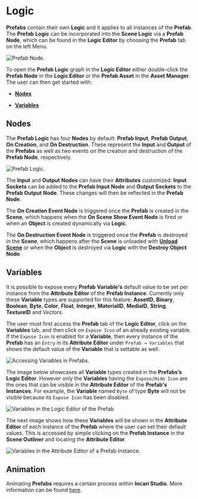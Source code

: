 # Logic

**Prefabs** contain their own **Logic** and it applies to all instances of the **Prefab**. The **Prefab** **Logic** can be incorporated into the **Scene Logic** via a **Prefab Node**, which can be found in the **Logic Editor** by choosing the **Prefab** tab on the left Menu.

![Prefab Node.](../../.gitbook/assets/logicinprefabimage120232.png)

To open the **Prefab Logic** graph in the **Logic Editor** either double-click the **Prefab Node** in the **Logic Editor** or the **Prefab Asset** in the **Asset Manager**. The user can then get started with:

* [**Nodes**](logic-prefabs.md#nodes)

* [**Variables**](logic-prefabs.md#variables)

## Nodes 

The **Prefab Logic** has four **Nodes** by default: **Prefab Input**, **Prefab Output**, **On Creation**, and **On Destruction**. These represent the **Input** and **Output** of the **Prefabs** as well as two events on the creation and destruction of the **Prefab Node**, respectively.

![Prefab Logic.](../../.gitbook/assets/image-20231218-151201.png)


The **Input** and **Output** **Nodes** can have their **Attributes** customized: **Input Sockets** can be added to the **Prefab Input** **Node** and **Output Sockets** to the **Prefab Output** **Node**. These changes will then be reflected in the **Prefab Node**.

The **On Creation Event Node** is triggered once the **Prefab** is created in the **Scene**, which happens when the **On Scene Show Event Node** is fired or when an **Object** is created dynamically via **Logic**.

The **On Destruction Event Node** is triggered once the **Prefab** is destroyed in the **Scene**, which happens after the **Scene** is unloaded with [**Unload Scene**](../../toolbox/incari/screen/unloadscene.md) or when the **Object** is destroyed via **Logic** with the **Destroy** **Object** **Node**.

## Variables

It is possible to expose every **Prefab** **Variable's** default value to be set per instance from the **Attribute Editor** of the **Prefab Instance**. Currently only these **Variable** types are supported for this feature: **AssetID**, **Binary**, **Boolean**, **Byte**, **Color**, **Float**, **Integer**, **MaterialID**, **MediaID**, **String**, **TextureID** and *Vectors*. 

The user must first access the **Prefab** tab of the **Logic** **Editor**, click on the **Variables** tab, and then click on `Expose Icon` of an already existing variable. If the `Expose Icon` is enabled for a **Variable**, then every instance of the **Prefab** has an `Entry` in its **Attribute Editor** under `Prefab → Variables` that shows the default value of the **Variable** that is settable as well. 

![Accessing Variables in Prefabs.](../../.gitbook/assets/prefabvariablegifexample.gif)

The image below showcases all **Variable** types created in the **Prefabs’s Logic Editor**. However only the **Variables** having the `Expose/Hide Icon` are the ones that can be visible in the **Attribute Editor** of the **Prefab's** **Instances**. For example, the **Variable** named `Byte` of type **Byte** will not be visible because its `Expose Icon` has been disabled.

![Variables in the Logic Editor of the Prefab](../../.gitbook/assets/variablesexample1.png)

The next image shows how these **Variables** will be shown in the **Attribute Editor** of each instance of the **Prefab** where the user can set their default values. This is accessed by simple clicking on the **Prefab Instance** in the **Scene Outliner** and locating the **Attribute Editor**. 

![Variables in the Attribute Editor of a Prefab Instance.](../../.gitbook/assets/variablesexample2.png)

## Animation

Animating **Prefabs** requires a certain process within **Incari Studio**. More information can be found [here](../../toolbox/incari/animation/playanimation.md#prefabs).